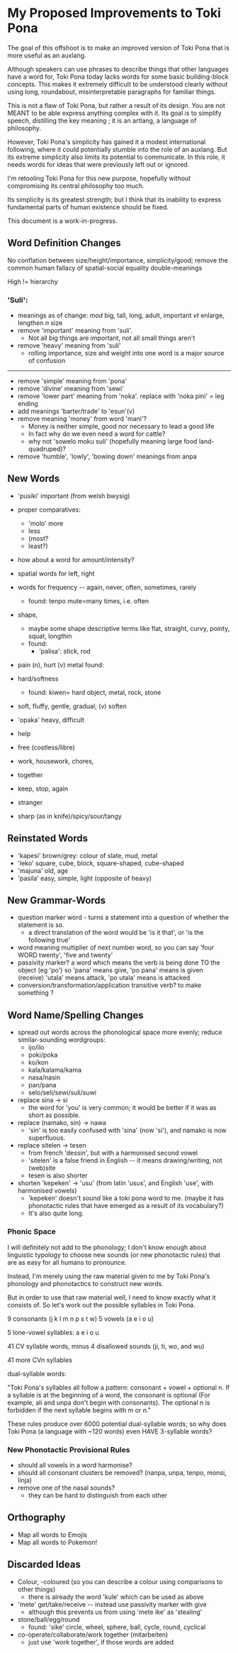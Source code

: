 My Proposed Improvements to Toki Pona
=====================================

The goal of this offshoot is to make an improved version of Toki Pona that is more useful 
as an auxlang.

Although speakers can use phrases to describe things that other languages have a word for,
Toki Pona today lacks words for some basic building-block concepts.
This makes it extremely difficult to be understood clearly without using long,
roundabout, misinterpretable paragraphs for familiar things.

This is not a flaw of Toki Pona, but rather a result of its design.
You are not MEANT to be able express anything complex with it.
Its goal is to simplify speech, distilling the key meaning ; it is an artlang, a language of philosophy.

However, Toki Pona's simplicity has gained it a modest international following,
where it could potentially stumble into the role of an auxlang.
But its extreme simplicity also limits its potential to communicate.
In this role, it needs words for ideas that were previously left out or ignored.

I'm retooling Toki Pona for this new purpose, 
hopefully without compromising its central philosophy too much.

Its simplicity is its greatest strength; 
but I think that its inability to express fundamental parts of human existence should be fixed.

This document is a work-in-progress.

Word Definition Changes
-----------------------

No conflation between size/height/importance, simplicity/good;
    remove the common human fallacy of spatial-social equality double-meanings

High != hierarchy

### 'Suli':

* meanings as of change: 
    *mod* big, tall, long, adult, important
    *vt* enlarge, lengthen
    *n* size
* remove 'important' meaning from 'suli'. 
    - Not all big things are important, not all small things aren't
* remove 'heavy' meaning from 'suli'
    - rolling importance, size and weight into one word is a major source of confusion  

----------

* remove 'simple' meaning from 'pona'
* remove 'divine' meaning from 'sewi'
* remove 'lower part' meaning from 'noka'. replace with 'noka pini' = leg ending
* add meanings 'barter/trade' to 'esun'(v)
* remove meaning 'money' from word 'mani'?
    - Money is neither simple, good nor necessary to lead a good life
    - In fact why do we even need a word for cattle?
    - why not 'sowelo moku suli' (hopefully meaning large food land-quadruped)?
* remove 'humble', 'lowly', 'bowing down' meanings from anpa

New Words
---------
* 'pusiki' important (from welsh bwysig)
* proper comparatives:
    - 'molo' more
    - less 
    - (most? 
    - least?)

* how about a word for amount/intensity?
* spatial words for left, right
* words for frequency -- again, never, often, sometimes, rarely
    - found: tenpo mute=many times, i.e. often
* shape,
    - maybe some shape descriptive terms like flat, straight, curvy, pointy, squat, longthin
    - found:
        - 'palisa': stick, rod
* pain (n), hurt (v)
metal
    found: 
* hard/softness
    - found: kiwen= hard object, metal, rock, stone
* soft, fluffy, gentle, gradual; (v) soften
* 'opaka' heavy, difficult
* help
* free (costless/libre)
* work, housework, chores,
* together
* keep, stop, again
* stranger
* sharp (as in knife)/spicy/sour/tangy

Reinstated Words
----------------

* 'kapesi' brown/grey: colour of slate, mud, metal
* 'leko' square, cube, block, square-shaped, cube-shaped
* 'majuna' old, age
* 'pasila' easy, simple, light (opposite of heavy)

New Grammar-Words
-------------

* question marker word - turns a statement into a question of whether the statement is so.
   - a direct translation of the word would be 'is it that', or 'is the following true'
* word meaning multiplier of next number word, so you can say 'four WORD twenty', 'five and twenty'
* passivity marker? a word which means the verb is being done TO the object (eg 'po')
    so 'pana' means give, 'po pana' means is given (receive)
    'utala' means attack, 'po utala' means is attacked
* conversion/transformation/application transitive verb? to make something <adjective>?

Word Name/Spelling Changes
--------------------------
* spread out words across the phonological space more evenly; reduce similar-sounding wordgroups:
    - ijo/ilo
    - poki/poka
    - ko/kon
    - kala/kalama/kama
    - nasa/nasin
    - pan/pana
    - selo/seli/sewi/suli/suwi
* replace sina -> si
    - the word for 'you' is very common; it would be better if it was as short as possible.
* replace (namako, sin) -> nawa
    - 'sin' is too easily confused with 'sina' (now 'si'), and namako is now superfluous.
* replace sitelen -> tesen
    - from french 'dessin', but with a harmonised second vowel
    - 'sitelen' is a false friend in English -- it means drawing/writing, not (web)site
    - tesen is also shorter
* shorten 'kepeken' -> 'usu' (from latin 'usus', and English 'use', with harmonised vowels)
    - 'kepeken' doesn't *sound* like a toki pona word to me. 
    (maybe it has phonotactic rules that have emerged as a result of its vocabulary?)
    - It's also quite long.

### Phonic Space

I will definitely not add to the phonology;
I don't know enough about linguistic typology to choose new sounds
(or new phonotactic rules) that are as easy for all humans to pronounce.

Instead, I'm merely using the raw material given to me 
by Toki Pona's phonology and phonotactics
to construct new words.

But in order to use that raw material well, I need to know exactly what it consists of.
So let's work out the possible syllables in Toki Pona.

9 consonants (j k l m n p s t w)
5 vowels (a e i o u)

5 lone-vowel syllables: a e i o u

41 CV syllable words, minus 4 disallowed sounds (ji, ti, wo, and wu)

41 more CVn syllables

dual-syllable words:

"Toki Pona's syllables all follow a pattern: consonant + vowel + optional n. 
If a syllable is at the beginning of a word, the consonant is optional
(For example, ali and unpa don't begin with consonants).
The optional n is forbidden if the next syllable begins with m or n."

These rules produce over 6000 potential dual-syllable words;
so why does Toki Pona (a language with ~120 words) even HAVE 3-syllable words?

### New Phonotactic Provisional Rules

* should all vowels in a word harmonise?
* should all consonant clusters be removed? (nanpa, unpa, tenpo, monsi, linja)
* remove one of the nasal sounds?
    - they can be hard to distinguish from each other

Orthography
----------

* Map all words to Emojis
* Map all words to Pokemon!

Discarded Ideas
---------------

* Colour, -coloured (so you can describe a colour using comparisons to other things)
    - there is already the word 'kule' which can be used as above
* 'mete' get/take/receive -- instead use passivity marker with give
    - although this prevents us from using 'mete ike' as 'stealing'
* stone/ball/egg/round
    - found: 'sike' circle, wheel, sphere, ball, cycle, round, cyclical
* co-operate/collaborate/work together (mitarbeiten)
    - just use 'work together', if those words are added
